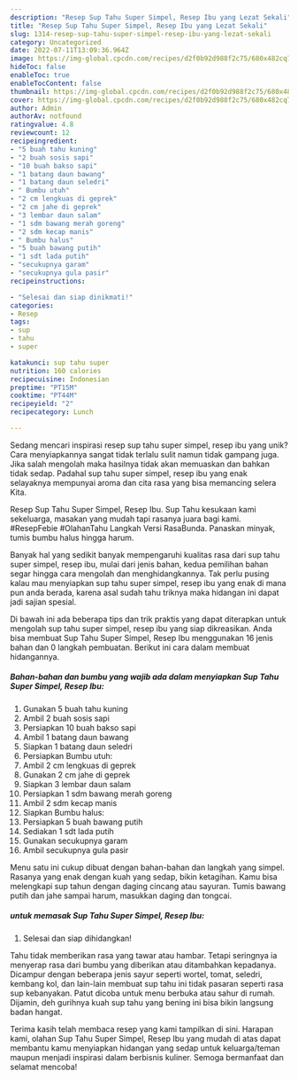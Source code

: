 ```yaml
---
description: "Resep Sup Tahu Super Simpel, Resep Ibu yang Lezat Sekali"
title: "Resep Sup Tahu Super Simpel, Resep Ibu yang Lezat Sekali"
slug: 1314-resep-sup-tahu-super-simpel-resep-ibu-yang-lezat-sekali
category: Uncategorized
date: 2022-07-11T13:09:36.964Z
image: https://img-global.cpcdn.com/recipes/d2f0b92d988f2c75/680x482cq70/sup-tahu-super-simpel-resep-ibu-foto-resep-utama.jpg
hideToc: false
enableToc: true
enableTocContent: false
thumbnail: https://img-global.cpcdn.com/recipes/d2f0b92d988f2c75/680x482cq70/sup-tahu-super-simpel-resep-ibu-foto-resep-utama.jpg
cover: https://img-global.cpcdn.com/recipes/d2f0b92d988f2c75/680x482cq70/sup-tahu-super-simpel-resep-ibu-foto-resep-utama.jpg
author: Admin
authorAv: notfound
ratingvalue: 4.8
reviewcount: 12
recipeingredient:
- "5 buah tahu kuning"
- "2 buah sosis sapi"
- "10 buah bakso sapi"
- "1 batang daun bawang"
- "1 batang daun seledri"
- " Bumbu utuh"
- "2 cm lengkuas di geprek"
- "2 cm jahe di geprek"
- "3 lembar daun salam"
- "1 sdm bawang merah goreng"
- "2 sdm kecap manis"
- " Bumbu halus"
- "5 buah bawang putih"
- "1 sdt lada putih"
- "secukupnya garam"
- "secukupnya gula pasir"
recipeinstructions:

- "Selesai dan siap dinikmati!"
categories:
- Resep
tags:
- sup
- tahu
- super

katakunci: sup tahu super 
nutrition: 160 calories
recipecuisine: Indonesian
preptime: "PT15M"
cooktime: "PT44M"
recipeyield: "2"
recipecategory: Lunch

---
```





Sedang mencari inspirasi resep sup tahu super simpel, resep ibu yang unik? Cara menyiapkannya sangat tidak terlalu sulit namun tidak gampang juga. Jika salah mengolah maka hasilnya tidak akan memuaskan dan bahkan tidak sedap. Padahal sup tahu super simpel, resep ibu yang enak selayaknya mempunyai aroma dan cita rasa yang bisa memancing selera Kita.





Resep Sup Tahu Super Simpel, Resep Ibu. Sup Tahu kesukaan kami sekeluarga, masakan yang mudah tapi rasanya juara bagi kami. #ResepFebie #OlahanTahu Langkah Versi RasaBunda. Panaskan minyak, tumis bumbu halus hingga harum.

Banyak hal yang sedikit banyak mempengaruhi kualitas rasa dari sup tahu super simpel, resep ibu, mulai dari jenis bahan, kedua pemilihan bahan segar hingga cara mengolah dan menghidangkannya. Tak perlu pusing kalau mau menyiapkan sup tahu super simpel, resep ibu yang enak di mana pun anda berada, karena asal sudah tahu triknya maka hidangan ini dapat jadi sajian spesial.






Di bawah ini ada beberapa tips dan trik praktis yang dapat diterapkan untuk mengolah sup tahu super simpel, resep ibu yang siap dikreasikan. Anda bisa membuat Sup Tahu Super Simpel, Resep Ibu menggunakan 16 jenis bahan dan 0 langkah pembuatan. Berikut ini cara dalam membuat hidangannya.

<!--inarticleads1-->

##### Bahan-bahan dan bumbu yang wajib ada dalam menyiapkan Sup Tahu Super Simpel, Resep Ibu:

1. Gunakan 5 buah tahu kuning
1. Ambil 2 buah sosis sapi
1. Persiapkan 10 buah bakso sapi
1. Ambil 1 batang daun bawang
1. Siapkan 1 batang daun seledri
1. Persiapkan  Bumbu utuh:
1. Ambil 2 cm lengkuas di geprek
1. Gunakan 2 cm jahe di geprek
1. Siapkan 3 lembar daun salam
1. Persiapkan 1 sdm bawang merah goreng
1. Ambil 2 sdm kecap manis
1. Siapkan  Bumbu halus:
1. Persiapkan 5 buah bawang putih
1. Sediakan 1 sdt lada putih
1. Gunakan secukupnya garam
1. Ambil secukupnya gula pasir


Menu satu ini cukup dibuat dengan bahan-bahan dan langkah yang simpel. Rasanya yang enak dengan kuah yang sedap, bikin ketagihan. Kamu bisa melengkapi sup tahun dengan daging cincang atau sayuran. Tumis bawang putih dan jahe sampai harum, masukkan daging dan tongcai. 

<!--inarticleads2-->

#####  untuk memasak Sup Tahu Super Simpel, Resep Ibu:


1. Selesai dan siap dihidangkan!

Tahu tidak memberikan rasa yang tawar atau hambar. Tetapi seringnya ia menyerap rasa dari bumbu yang diberikan atau ditambahkan kepadanya. Dicampur dengan beberapa jenis sayur seperti wortel, tomat, seledri, kembang kol, dan lain-lain membuat sup tahu ini tidak pasaran seperti rasa sup kebanyakan. Patut dicoba untuk menu berbuka atau sahur di rumah. Dijamin, deh gurihnya kuah sup tahu yang bening ini bisa bikin langsung badan hangat. 

Terima kasih telah membaca resep yang kami tampilkan di sini. Harapan kami, olahan Sup Tahu Super Simpel, Resep Ibu yang mudah di atas dapat membantu kamu menyiapkan hidangan yang sedap untuk keluarga/teman maupun menjadi inspirasi dalam berbisnis kuliner. Semoga bermanfaat dan selamat mencoba!
